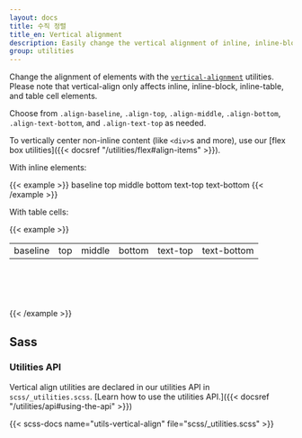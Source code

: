 ```yaml
---
layout: docs
title: 수직 정렬
title_en: Vertical alignment
description: Easily change the vertical alignment of inline, inline-block, inline-table, and table cell elements.
group: utilities
---
```


Change the alignment of elements with the [`vertical-alignment`](https://developer.mozilla.org/en-US/docs/Web/CSS/vertical-align) utilities. Please note that vertical-align only affects inline, inline-block, inline-table, and table cell elements.

Choose from `.align-baseline`, `.align-top`, `.align-middle`, `.align-bottom`, `.align-text-bottom`, and `.align-text-top` as needed.

To vertically center non-inline content (like `<div>`s and more), use our [flex box utilities]({{< docsref "/utilities/flex#align-items" >}}).

With inline elements:

{{< example >}}
<span class="align-baseline">baseline</span>
<span class="align-top">top</span>
<span class="align-middle">middle</span>
<span class="align-bottom">bottom</span>
<span class="align-text-top">text-top</span>
<span class="align-text-bottom">text-bottom</span>
{{< /example >}}

With table cells:

{{< example >}}
<table style="height: 100px;">
  <tbody>
    <tr>
      <td class="align-baseline">baseline</td>
      <td class="align-top">top</td>
      <td class="align-middle">middle</td>
      <td class="align-bottom">bottom</td>
      <td class="align-text-top">text-top</td>
      <td class="align-text-bottom">text-bottom</td>
    </tr>
  </tbody>
</table>
{{< /example >}}

## Sass

### Utilities API

Vertical align utilities are declared in our utilities API in `scss/_utilities.scss`. [Learn how to use the utilities API.]({{< docsref "/utilities/api#using-the-api" >}})

{{< scss-docs name="utils-vertical-align" file="scss/_utilities.scss" >}}
